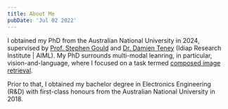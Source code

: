 ```yaml
---
title: About Me
pubDate: 'Jul 02 2022'
---
```



I obtained my PhD from the Australian National University in 2024, supervised by [Prof. Stephen Gould](https://users.cecs.anu.edu.au/~sgould/) and [Dr. Damien Teney](https://www.damienteney.info/) (Idiap Research Institute | AIML). My PhD surrounds multi-modal leanring, in particular, vision-and-language, where I focused on a task termed [composed image retrieval](https://paperswithcode.com/dataset/cirr).

Prior to that, I obtained my bachelor degree in Electronics Engineering (R&D) with first-class honours from the Australian National University in 2018.
